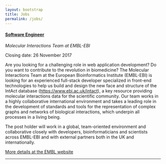 ```yaml
---
layout: bootstrap
title: Jobs
permalink: /jobs/
---
```

#### [Software Engineer](https://www.embl.de/jobs/searchjobs/index.php?ref=EBI_01067&newlang=1)
*Molecular Interactions Team at EMBL-EBI*

Closing date: 26 November 2017

Are you looking for a challenging role in web application development? Do you want to contribute to the revolution in biomedicine? The Molecular Interactions Team at the European Bioinformatics Institute (EMBL-EBI) is looking for an experienced full-stack developer specialized in front-end technologies to help us build and design the new face and structure of the IntAct database (https://www.ebi.ac.uk/intact), a key resource providing molecular interactions data for the scientific community. Our team works in a highly collaborative international environment and takes a leading role in the development of standards and tools for the representation of complex graphs and networks of biological interactions, which underpin all processes in a living being.

The post holder will work in a global, team-oriented environment and collaborative closely with developers, bioinformaticians and scientists across EMBL-EBI and with external partners both in the UK and internationally.


[More details at the EMBL website](https://www.embl.de/jobs/searchjobs/index.php?ref=EBI_01067&newlang=1)


***



